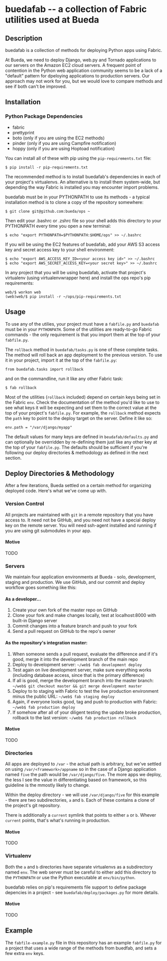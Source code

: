 buedafab -- a collection of Fabric utilities used at Bueda
===============================================================================

## Description

buedafab is a collection of methods for deploying Python apps using Fabric. 

At Bueda, we need to deploy Django, web.py and Tornado applications to our
servers on the Amazon EC2 cloud servers. A frequent point of contention in the
Python web application community seems to be a lack of a "default" pattern for
dpeloying applications to production servers. Our approach may not work for you,
but we would love to compare methods and see if both can't be improved.

## Installation

### Python Package Dependencies

* fabric
* prettyprint
* boto (only if you are using the EC2 methods)
* pinder (only if you are using Campfire notification)
* hoppy (only if you are using Hoptoad notification)

You can install all of these with pip using the `pip-requirements.txt` file:

    $ pip install -r pip-requirements.txt

The recommended method is to install buedafab's dependencies in each of your
project's virtualenvs. An alternative is to install them system-wide, but
depending the way Fabric is installed you may encounter import problems.

buedafab must be in your PYTHONPATH to use its methods - a typical installation
method is to clone a copy of the repository somewhere:

    $ git clone git@github.com:bueda/ops ~

Then edit your .bashrc or .zshrc file so your shell adds this directory to your
PYTHONPATH every time you open a new terminal:

    $ echo "export PYTHONPATH=$PYTHONPATH:$HOME/ops" >> ~/.bashrc

If you will be using the EC2 features of buedafab, add your AWS S3 access key
and secret access key to your shell environment:

    $ echo "export AWS_ACCESS_KEY_ID=<your access key id>" >> ~/.bashrc
    $ echo "export AWS_SECRET_ACCESS_KEY=<your secret key>" >> ~/.bashrc

In any project that you will be using buedafab, activate that project's
virtualenv (using virtualenvwrapper here) and install the ops repo's pip
requirements:

    web/$ workon web
    (web)web/$ pip install -r ~/ops/pip-requirements.txt

## Usage

To use any of the utilies, your project must have a `fabfile.py` and `buedafab`
must be in your `PYTHONPATH`. Some of the utilities are ready-to-go Fabric
commands - the only requirement is that you import them at the top of your
`fabfile.py`.

The `rollback` method in `buedafab/tasks.py` is one of these complete tasks. The
method will roll back an app deployment to the previous version. To use it
in your project, import it at the top of the `fabfile.py`:

    from buedafab.tasks import rollback

and on the commandline, run it like any other Fabric task:

    $ fab rollback

Most of the utilities (`rollback` included) depend on certain keys being set in
the Fabric `env`. Check the documentation of the method you'd like to use to
see what keys it will be expecting and set them to the correct value at the top
of your project's `fabfile.py`. For example, the `rollback` method expects the
`path` key to point to the deploy target on the server. Define it like so:

    env.path = "/var/django/myapp"

The default values for many keys are defined in `beudafab/defaults.py` and can
optionally be overridden by re-defining them just like any other key at the top
of your `fabfile.py`. The defaults should be sufficient if you're following our
deploy directories & methodology as defined in the next section.

## Deploy Directories & Methodology

After a few iterations, Bueda settled on a certain method for organizing
deployed code. Here's what we've come up with.

### Version Control

All projects are maintained with `git` in a remote repository that you have
access to. It need not be GitHub, and you need not have a special deploy key on
the remote server. You will need ssh-agent installed and running if you are
using git submodules in your app.

#### Motive

TODO

### Servers

We maintain four application environments at Bueda - solo, development, staging
and production. We use GitHub, and our commit and deploy workflow goes something
like this:

#### As a developer...

1. Create your own fork of the master repo on GitHub
1. Clone your fork and make changes locally, test at localhost:8000 with
    built-in Django server
1. Commit changes into a feature branch and push to your fork
1. Send a pull request on GitHub to the repo's owner

#### As the repository's integration master:

1. When someone sends a pull request, evaluate the difference and if it's good,
    merge it into the development branch of the main repo
1. Deploy to development server: `~/web$ fab development deploy`
1. Test again on live development server, make sure everything works (including
    database access, since that is the primary difference)
1. If all is good, merge the development branch into the master branch:
    `~/web$ git checkout master && git merge development master`
1. Deploy to to staging with Fabric to test the live production environment
    minus the public URL: `~/web$ fab staging deploy` 
1. Again, if everyone looks good, tag and push to production with Fabric:
    `~/web$ fab production deploy` 
1. If somehow after all of your diligent testing the update broke production,
    rollback to the last version: `~/web$ fab production rollback`

#### Motive

TODO

### Directories

All apps are deployed to `/var` - the actual path is arbitrary, but we've
settled on using `/var/<framework>/appname` so in the case of a Django
application named `five` the path would be `/var/django/five`. The more apps we
deploy, the less I see the value in differentiating based on framework, so this
guideline is the mmostly likely to change.

Within the deploy directory - we will use `/var/django/five` for this example -
there are two subdirectories, `a` and `b`. Each of these contains a clone of the
project's git repository. 

There is additionally a `current` symlink that points to either `a` or `b`.
Whever `current` points, that's what's running in production.

#### Motive

TODO 

### Virtualenv

Both the `a` and `b` directories have separate virtualenvs as a subdirectory
named `env`. The web server must be careful to either add this directory to the
`PYTHONPATH` or use the Python executable at `env/bin/python`. 

buedafab relies on pip's requirements file support to define package depencies
in a project - see `buedafab/deploy/packages.py` for more details.

#### Motive

TODO 

## Example

The `fabfile-example.py` file in this repository has an example `fabfile.py` for
a project that uses a wide range of the methods from buedfab, and sets a few
extra `env` keys.
